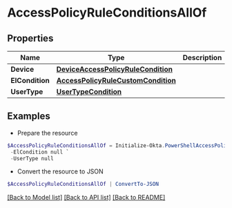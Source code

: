# AccessPolicyRuleConditionsAllOf
## Properties

Name | Type | Description | Notes
------------ | ------------- | ------------- | -------------
**Device** | [**DeviceAccessPolicyRuleCondition**](DeviceAccessPolicyRuleCondition.md) |  | [optional] 
**ElCondition** | [**AccessPolicyRuleCustomCondition**](AccessPolicyRuleCustomCondition.md) |  | [optional] 
**UserType** | [**UserTypeCondition**](UserTypeCondition.md) |  | [optional] 

## Examples

- Prepare the resource
```powershell
$AccessPolicyRuleConditionsAllOf = Initialize-Okta.PowerShellAccessPolicyRuleConditionsAllOf  -Device null `
 -ElCondition null `
 -UserType null
```

- Convert the resource to JSON
```powershell
$AccessPolicyRuleConditionsAllOf | ConvertTo-JSON
```

[[Back to Model list]](../README.md#documentation-for-models) [[Back to API list]](../README.md#documentation-for-api-endpoints) [[Back to README]](../README.md)

